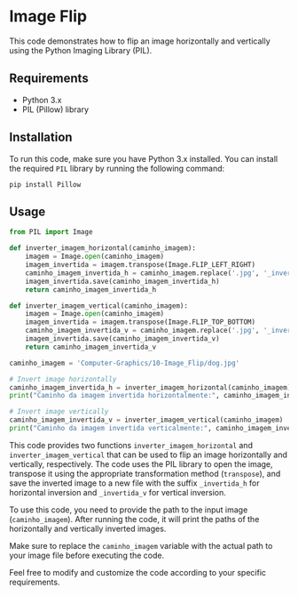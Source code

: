 # Image Flip

This code demonstrates how to flip an image horizontally and vertically using the Python Imaging Library (PIL).

## Requirements

- Python 3.x
- PIL (Pillow) library

## Installation

To run this code, make sure you have Python 3.x installed. You can install the required `PIL` library by running the following command:

```shell
pip install Pillow
```

## Usage

```python
from PIL import Image

def inverter_imagem_horizontal(caminho_imagem):
    imagem = Image.open(caminho_imagem)
    imagem_invertida = imagem.transpose(Image.FLIP_LEFT_RIGHT)
    caminho_imagem_invertida_h = caminho_imagem.replace('.jpg', '_invertida_h.jpg')
    imagem_invertida.save(caminho_imagem_invertida_h)
    return caminho_imagem_invertida_h

def inverter_imagem_vertical(caminho_imagem):
    imagem = Image.open(caminho_imagem)
    imagem_invertida = imagem.transpose(Image.FLIP_TOP_BOTTOM)
    caminho_imagem_invertida_v = caminho_imagem.replace('.jpg', '_invertida_v.jpg')
    imagem_invertida.save(caminho_imagem_invertida_v)
    return caminho_imagem_invertida_v

caminho_imagem = 'Computer-Graphics/10-Image_Flip/dog.jpg'

# Invert image horizontally
caminho_imagem_invertida_h = inverter_imagem_horizontal(caminho_imagem)
print("Caminho da imagem invertida horizontalmente:", caminho_imagem_invertida_h)

# Invert image vertically
caminho_imagem_invertida_v = inverter_imagem_vertical(caminho_imagem)
print("Caminho da imagem invertida verticalmente:", caminho_imagem_invertida_v)
```

This code provides two functions `inverter_imagem_horizontal` and `inverter_imagem_vertical` that can be used to flip an image horizontally and vertically, respectively. The code uses the PIL library to open the image, transpose it using the appropriate transformation method (`transpose`), and save the inverted image to a new file with the suffix `_invertida_h` for horizontal inversion and `_invertida_v` for vertical inversion.

To use this code, you need to provide the path to the input image (`caminho_imagem`). After running the code, it will print the paths of the horizontally and vertically inverted images.

Make sure to replace the `caminho_imagem` variable with the actual path to your image file before executing the code.

Feel free to modify and customize the code according to your specific requirements.
